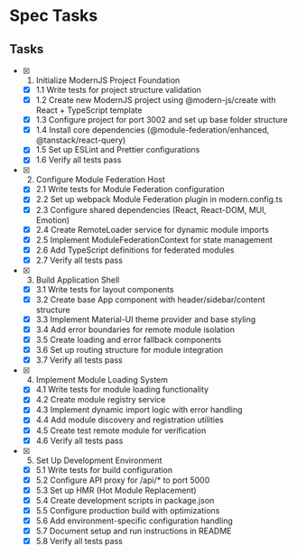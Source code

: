 # Spec Tasks

## Tasks

- [x] 1. Initialize ModernJS Project Foundation
  - [x] 1.1 Write tests for project structure validation
  - [x] 1.2 Create new ModernJS project using @modern-js/create with React + TypeScript template
  - [x] 1.3 Configure project for port 3002 and set up base folder structure
  - [x] 1.4 Install core dependencies (@module-federation/enhanced, @tanstack/react-query)
  - [x] 1.5 Set up ESLint and Prettier configurations
  - [x] 1.6 Verify all tests pass

- [x] 2. Configure Module Federation Host
  - [x] 2.1 Write tests for Module Federation configuration
  - [x] 2.2 Set up webpack Module Federation plugin in modern.config.ts
  - [x] 2.3 Configure shared dependencies (React, React-DOM, MUI, Emotion)
  - [x] 2.4 Create RemoteLoader service for dynamic module imports
  - [x] 2.5 Implement ModuleFederationContext for state management
  - [x] 2.6 Add TypeScript definitions for federated modules
  - [x] 2.7 Verify all tests pass

- [x] 3. Build Application Shell
  - [x] 3.1 Write tests for layout components
  - [x] 3.2 Create base App component with header/sidebar/content structure
  - [x] 3.3 Implement Material-UI theme provider and base styling
  - [x] 3.4 Add error boundaries for remote module isolation
  - [x] 3.5 Create loading and error fallback components
  - [x] 3.6 Set up routing structure for module integration
  - [x] 3.7 Verify all tests pass

- [x] 4. Implement Module Loading System
  - [x] 4.1 Write tests for module loading functionality
  - [x] 4.2 Create module registry service
  - [x] 4.3 Implement dynamic import logic with error handling
  - [x] 4.4 Add module discovery and registration utilities
  - [x] 4.5 Create test remote module for verification
  - [x] 4.6 Verify all tests pass

- [x] 5. Set Up Development Environment
  - [x] 5.1 Write tests for build configuration
  - [x] 5.2 Configure API proxy for /api/* to port 5000
  - [x] 5.3 Set up HMR (Hot Module Replacement)
  - [x] 5.4 Create development scripts in package.json
  - [x] 5.5 Configure production build with optimizations
  - [x] 5.6 Add environment-specific configuration handling
  - [x] 5.7 Document setup and run instructions in README
  - [x] 5.8 Verify all tests pass